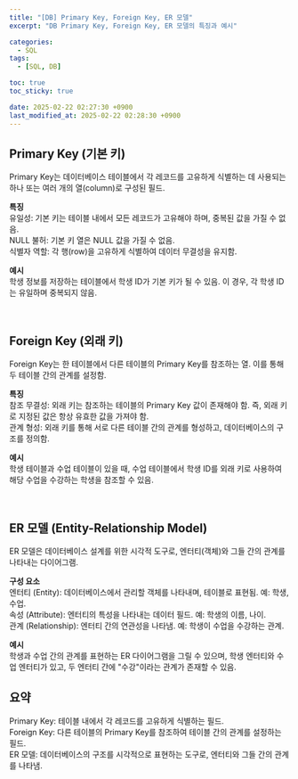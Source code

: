 ```yaml
---
title: "[DB] Primary Key, Foreign Key, ER 모델"
excerpt: "DB Primary Key, Foreign Key, ER 모델의 특징과 예시"

categories:
  - SQL
tags:
  - [SQL, DB]

toc: true
toc_sticky: true

date: 2025-02-22 02:27:30 +0900
last_modified_at: 2025-02-22 02:28:30 +0900
---
```


## Primary Key (기본 키)

Primary Key는 데이터베이스 테이블에서 각 레코드를 고유하게 식별하는 데 사용되는 하나 또는 여러 개의 열(column)로 구성된 필드.

**특징**  
유일성: 기본 키는 테이블 내에서 모든 레코드가 고유해야 하며, 중복된 값을 가질 수 없음.  
NULL 불허: 기본 키 열은 NULL 값을 가질 수 없음.  
식별자 역할: 각 행(row)을 고유하게 식별하여 데이터 무결성을 유지함.

**예시**  
학생 정보를 저장하는 테이블에서 학생 ID가 기본 키가 될 수 있음. 이 경우, 각 학생 ID는 유일하며 중복되지 않음.

<br>

## Foreign Key (외래 키)

Foreign Key는 한 테이블에서 다른 테이블의 Primary Key를 참조하는 열. 이를 통해 두 테이블 간의 관계를 설정함.

**특징**  
참조 무결성: 외래 키는 참조하는 테이블의 Primary Key 값이 존재해야 함. 즉, 외래 키로 지정된 값은 항상 유효한 값을 가져야 함.  
관계 형성: 외래 키를 통해 서로 다른 테이블 간의 관계를 형성하고, 데이터베이스의 구조를 정의함.

**예시**  
학생 테이블과 수업 테이블이 있을 때, 수업 테이블에서 학생 ID를 외래 키로 사용하여 해당 수업을 수강하는 학생을 참조할 수 있음.

<br>

## ER 모델 (Entity-Relationship Model)

ER 모델은 데이터베이스 설계를 위한 시각적 도구로, 엔터티(객체)와 그들 간의 관계를 나타내는 다이어그램.

**구성 요소**  
엔터티 (Entity): 데이터베이스에서 관리할 객체를 나타내며, 테이블로 표현됨. 예: 학생, 수업.  
속성 (Attribute): 엔터티의 특성을 나타내는 데이터 필드. 예: 학생의 이름, 나이.  
관계 (Relationship): 엔터티 간의 연관성을 나타냄. 예: 학생이 수업을 수강하는 관계.

**예시**  
학생과 수업 간의 관계를 표현하는 ER 다이어그램을 그릴 수 있으며, 학생 엔터티와 수업 엔터티가 있고, 두 엔터티 간에 "수강"이라는 관계가 존재할 수 있음.

## 요약

Primary Key: 테이블 내에서 각 레코드를 고유하게 식별하는 필드.  
Foreign Key: 다른 테이블의 Primary Key를 참조하여 테이블 간의 관계를 설정하는 필드.  
ER 모델: 데이터베이스의 구조를 시각적으로 표현하는 도구로, 엔터티와 그들 간의 관계를 나타냄.
